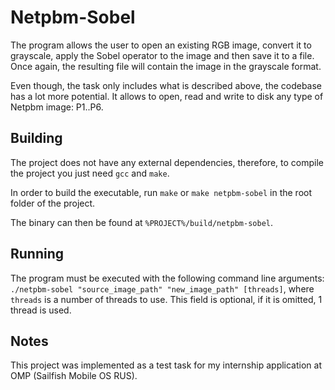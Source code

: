 # Netpbm-Sobel

The program allows the user to open an existing RGB image, 
convert it to grayscale, apply the Sobel operator to 
the image and then save it to a file. Once again, the resulting
file will contain the image in the grayscale format.

Even though, the task only includes what is described above,
the codebase has a lot more potential. It allows to open, read
and write to disk any type of Netpbm image: P1..P6.

## Building

The project does not have any external dependencies, therefore,
to compile the project you just need `gcc` and `make`.

In order to build the executable, run `make` or `make netpbm-sobel` in the
root folder of the project.

The binary can then be found at `%PROJECT%/build/netpbm-sobel`.

## Running

The program must be executed with the following command line
arguments: `./netpbm-sobel "source_image_path" "new_image_path" [threads]`,
where `threads` is a number of threads to use. This field is optional,
if it is omitted, 1 thread is used.

## Notes

This project was implemented as a test task for my internship application
at OMP (Sailfish Mobile OS RUS).

